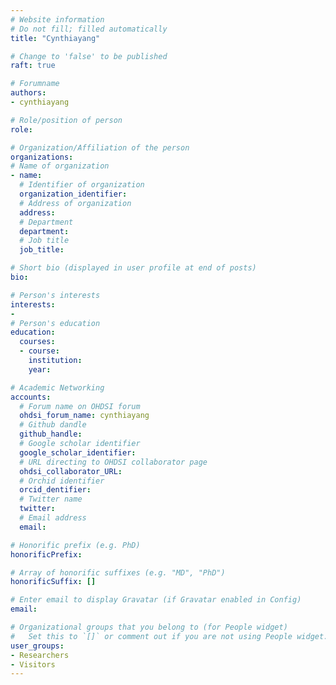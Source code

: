 ```yaml
---
# Website information
# Do not fill; filled automatically
title: "Cynthiayang"

# Change to 'false' to be published
raft: true

# Forumname 
authors:
- cynthiayang

# Role/position of person
role: 

# Organization/Affiliation of the person
organizations:
# Name of organization
- name: 
  # Identifier of organization
  organization_identifier: 
  # Address of organization
  address: 
  # Department
  department: 
  # Job title
  job_title: 

# Short bio (displayed in user profile at end of posts)
bio: 

# Person's interests
interests:
- 
# Person's education
education:
  courses:
  - course: 
    institution: 
    year: 

# Academic Networking
accounts:
  # Forum name on OHDSI forum
  ohdsi_forum_name: cynthiayang
  # Github dandle
  github_handle:
  # Google scholar identifier
  google_scholar_identifier: 
  # URL directing to OHDSI collaborator page
  ohdsi_collaborator_URL:
  # Orchid identifier
  orcid_dentifier: 
  # Twitter name
  twitter: 
  # Email address
  email: 

# Honorific prefix (e.g. PhD) 
honorificPrefix: 

# Array of honorific suffixes (e.g. "MD", "PhD")
honorificSuffix: []

# Enter email to display Gravatar (if Gravatar enabled in Config)
email: 

# Organizational groups that you belong to (for People widget)
#   Set this to `[]` or comment out if you are not using People widget.
user_groups:
- Researchers
- Visitors
---
```


